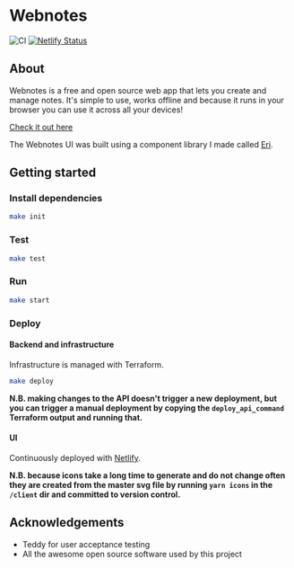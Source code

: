 # Webnotes

![CI](https://github.com/benji6/webnotes/workflows/CI/badge.svg)
[![Netlify Status](https://api.netlify.com/api/v1/badges/d2dd6bbe-a459-4ff9-b4e3-33a8e0924f61/deploy-status)](https://app.netlify.com/sites/benji6-webnotes/deploys)

## About

Webnotes is a free and open source web app that lets you create and manage notes. It's simple to use, works offline and because it runs in your browser you can use it across all your devices!

[Check it out here](https://webnotes.link)

The Webnotes UI was built using a component library I made called [Eri](https://github.com/benji6/eri).

## Getting started

### Install dependencies

```sh
make init
```

### Test

```sh
make test
```

### Run

```sh
make start
```

### Deploy

#### Backend and infrastructure

Infrastructure is managed with Terraform.

```sh
make deploy
```

**N.B. making changes to the API doesn't trigger a new deployment, but you can trigger a manual deployment by copying the `deploy_api_command` Terraform output and running that.**

#### UI

Continuously deployed with [Netlify](http://netlify.com).

**N.B. because icons take a long time to generate and do not change often they are created from the master svg file by running `yarn icons` in the `/client` dir and committed to version control.**

## Acknowledgements

- Teddy for user acceptance testing
- All the awesome open source software used by this project
